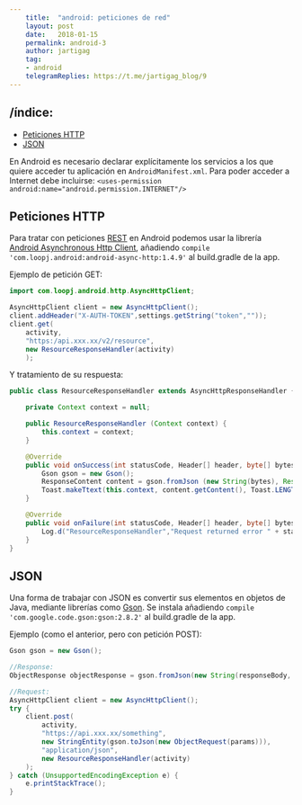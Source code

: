 ```yaml
---
    title:  "android: peticiones de red"
    layout: post
    date:   2018-01-15
    permalink: android-3
    author: jartigag
    tag:
    - android
    telegramReplies: https://t.me/jartigag_blog/9
---
```


## /índice:

- [Peticiones HTTP](#peticiones-http)
- [JSON](#json)

En Android es necesario declarar explícitamente los servicios a los que quiere acceder tu aplicación en `AndroidManifest.xml`. Para poder acceder a
Internet debe incluirse:  `<uses-permission android:name="android.permission.INTERNET"/>`

## Peticiones HTTP

Para tratar con peticiones [REST](https://es.wikipedia.org/wiki/Transferencia_de_Estado_Representacional) en Android podemos usar la librería
[Android Asynchronous Http Client](http://loopj.com/android-async-http), añadiendo `compile 'com.loopj.android:android-async-http:1.4.9'` al
build.gradle de la app.

Ejemplo de petición GET:

```java
import com.loopj.android.http.AsyncHttpClient;

AsyncHttpClient client = new AsyncHttpClient();
client.addHeader("X-AUTH-TOKEN",settings.getString("token",""));
client.get(
	activity,
	"https:/api.xxx.xx/v2/resource",
	new ResourceResponseHandler(activity)
	);
```

Y tratamiento de su respuesta:

```java
public class ResourceResponseHandler extends AsyncHttpResponseHandler {

	private Context context = null;

	public ResourceResponseHandler (Context context) {
		this.context = context;
	}

	@Override
	public void onSuccess(int statusCode, Header[] header, byte[] bytes) {
		Gson gson = new Gson();
		ResponseContent content = gson.fromJson (new String(bytes), Response.class);
		Toast.makeTtext(this.context, content.getContent(), Toast.LENGTH.LONG).show();
	}

	@Override
	public void onFailure(int statusCode, Header[] header, byte[] bytes, Throwable throwable) {
		Log.d("ResourceResponseHandler","Request returned error " + statusCode);
	}
}
```

## JSON

Una forma de trabajar con JSON es convertir sus elementos en objetos de Java, mediante librerías como [Gson](https://github.com/google/gson). Se
instala añadiendo `compile 'com.google.code.gson:gson:2.8.2'` al build.gradle de la app.

Ejemplo (como el anterior, pero con petición POST):

```java
Gson gson = new Gson();

//Response:
ObjectResponse objectResponse = gson.fromJson(new String(responseBody, ObjectResponse.class));

//Request:
AsyncHttpClient client = new AsyncHttpClient();
try {
	client.post(
		activity,
		"https://api.xxx.xx/something",
		new StringEntity(gson.toJson(new ObjectRequest(params))),
		"application/json",
		new ResourceResponseHandler(activity)
	);
} catch (UnsupportedEncodingException e) {
	e.printStackTrace();
}
```
